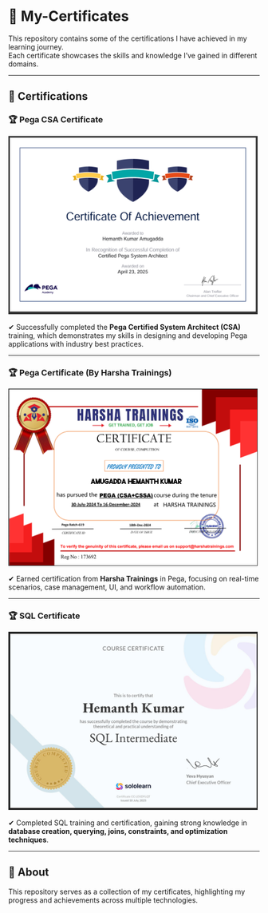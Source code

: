 # 📜 My-Certificates  

This repository contains some of the certifications I have achieved in my learning journey.  
Each certificate showcases the skills and knowledge I’ve gained in different domains.  

---

## 🔹 Certifications  

### 🏆 Pega CSA Certificate  
<img src="./Pega%20CSA%20Certificate.png" alt="Pega CSA Certificate" width="500"/>  

✔ Successfully completed the **Pega Certified System Architect (CSA)** training, which demonstrates my skills in designing and developing Pega applications with industry best practices.  

---

### 🏆 Pega Certificate (By Harsha Trainings)  
<img src="./Pega%20Cerificate%20By%20Harsha%20Trainings.png" alt="Pega Certificate By Harsha Trainings" width="500"/>  

✔ Earned certification from **Harsha Trainings** in Pega, focusing on real-time scenarios, case management, UI, and workflow automation.  

---

### 🏆 SQL Certificate  
<img src="./Sql%20Certificate.png" alt="SQL Certificate" width="500"/>  

✔ Completed SQL training and certification, gaining strong knowledge in **database creation, querying, joins, constraints, and optimization techniques**.  

---

## 📌 About  
This repository serves as a collection of my certificates, highlighting my progress and achievements across multiple technologies.  

